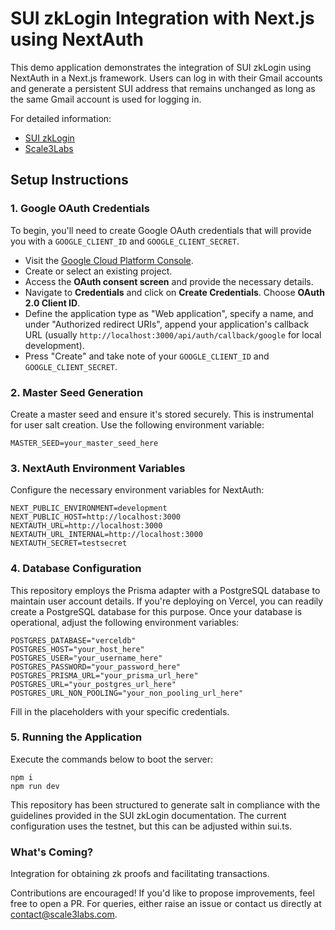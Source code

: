 # SUI zkLogin Integration with Next.js using NextAuth

This demo application demonstrates the integration of SUI zkLogin using NextAuth in a Next.js framework. Users can log in with their Gmail accounts and generate a persistent SUI address that remains unchanged as long as the same Gmail account is used for logging in.

For detailed information:
- [SUI zkLogin](https://docs.sui.io/testnet/build/zk_login#google)
- [Scale3Labs](https://scale3labs.com/)

## Setup Instructions

### 1. Google OAuth Credentials

To begin, you'll need to create Google OAuth credentials that will provide you with a `GOOGLE_CLIENT_ID` and `GOOGLE_CLIENT_SECRET`.

- Visit the [Google Cloud Platform Console](https://console.cloud.google.com/).
- Create or select an existing project.
- Access the **OAuth consent screen** and provide the necessary details.
- Navigate to **Credentials** and click on **Create Credentials**. Choose **OAuth 2.0 Client ID**.
- Define the application type as "Web application", specify a name, and under "Authorized redirect URIs", append your application's callback URL (usually `http://localhost:3000/api/auth/callback/google` for local development).
- Press "Create" and take note of your `GOOGLE_CLIENT_ID` and `GOOGLE_CLIENT_SECRET`.

### 2. Master Seed Generation

Create a master seed and ensure it's stored securely. This is instrumental for user salt creation. Use the following environment variable:

```env
MASTER_SEED=your_master_seed_here
```

### 3. NextAuth Environment Variables

Configure the necessary environment variables for NextAuth:

```env
NEXT_PUBLIC_ENVIRONMENT=development
NEXT_PUBLIC_HOST=http://localhost:3000
NEXTAUTH_URL=http://localhost:3000
NEXTAUTH_URL_INTERNAL=http://localhost:3000
NEXTAUTH_SECRET=testsecret 
```

### 4. Database Configuration
This repository employs the Prisma adapter with a PostgreSQL database to maintain user account details. If you're deploying on Vercel, you can readily create a PostgreSQL database for this purpose. Once your database is operational, adjust the following environment variables:

```env
POSTGRES_DATABASE="verceldb"
POSTGRES_HOST="your_host_here"
POSTGRES_USER="your_username_here"
POSTGRES_PASSWORD="your_password_here"
POSTGRES_PRISMA_URL="your_prisma_url_here"
POSTGRES_URL="your_postgres_url_here"
POSTGRES_URL_NON_POOLING="your_non_pooling_url_here"
```

Fill in the placeholders with your specific credentials.

### 5. Running the Application
Execute the commands below to boot the server:

```
npm i
npm run dev
```

This repository has been structured to generate salt in compliance with the guidelines provided in the SUI zkLogin documentation. The current configuration uses the testnet, but this can be adjusted within sui.ts.

### What's Coming?
Integration for obtaining zk proofs and facilitating transactions.

Contributions are encouraged! If you'd like to propose improvements, feel free to open a PR. For queries, either raise an issue or contact us directly at contact@scale3labs.com.
